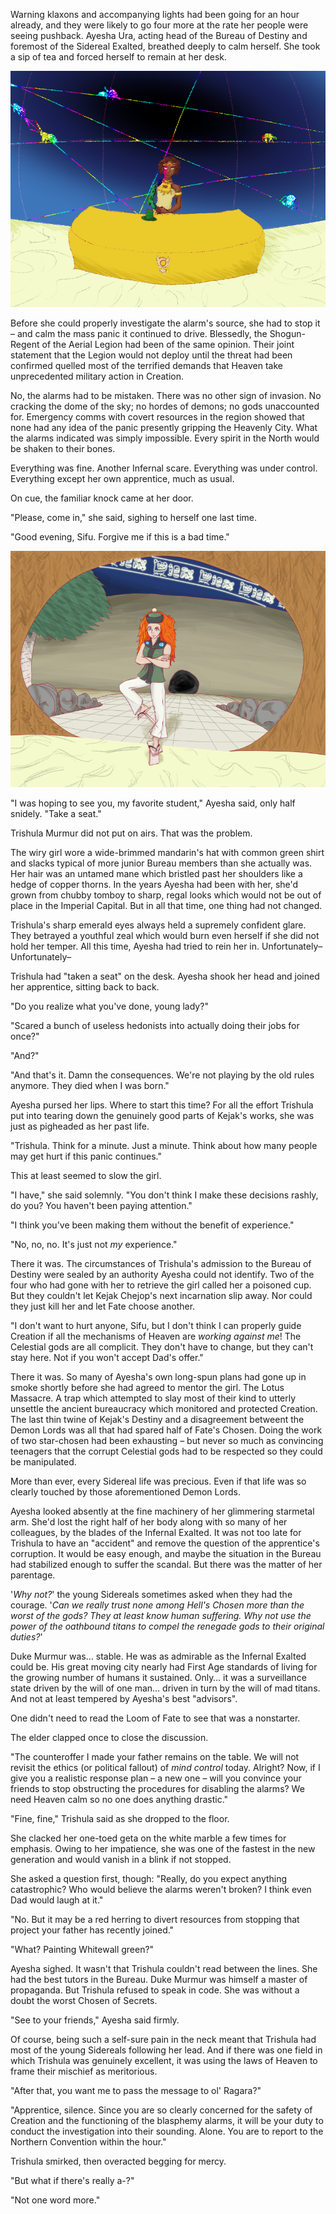 Warning klaxons and accompanying lights had been going for an hour already, and they were likely to go four more at the rate her people were seeing pushback. Ayesha Ura, acting head of the Bureau of Destiny and foremost of the Sidereal Exalted, breathed deeply to calm herself. She took a sip of tea and forced herself to remain at her desk.

![00-01.png](../img/00-01.png)

Before she could properly investigate the alarm's source, she had to stop it – and calm the mass panic it continued to drive. Blessedly, the Shogun-Regent of the Aerial Legion had been of the same opinion. Their joint statement that the Legion would not deploy until the threat had been confirmed quelled most of the terrified demands that Heaven take unprecedented military action in Creation.

No, the alarms had to be mistaken. There was no other sign of invasion. No cracking the dome of the sky; no hordes of demons; no gods unaccounted for. Emergency comms with covert resources in the region showed that none had any idea of the panic presently gripping the Heavenly City. What the alarms indicated was simply impossible. Every spirit in the North would be shaken to their bones.

Everything was fine. Another Infernal scare. Everything was under control. Everything except her own apprentice, much as usual.

On cue, the familiar knock came at her door.

"Please, come in," she said, sighing to herself one last time.

"Good evening, Sifu. Forgive me if this is a bad time."

![00-02.png](../img/00-02.png)

"I was hoping to see you, my favorite student," Ayesha said, only half snidely. "Take a seat."

Trishula Murmur did not put on airs. That was the problem.

The wiry girl wore a wide-brimmed mandarin's hat with common green shirt and slacks typical of more junior Bureau members than she actually was. Her hair was an untamed mane which bristled past her shoulders like a hedge of copper thorns. In the years Ayesha had been with her, she'd grown from chubby tomboy to sharp, regal looks which would not be out of place in the Imperial Capital. But in all that time, one thing had not changed.

Trishula's sharp emerald eyes always held a supremely confident glare. They betrayed a youthful zeal which would burn even herself if she did not hold her temper. All this time, Ayesha had tried to rein her in. Unfortunately– Unfortunately–

Trishula had "taken a seat" on the desk. Ayesha shook her head and joined her apprentice, sitting back to back.

"Do you realize what you've done, young lady?"

"Scared a bunch of useless hedonists into actually doing their jobs for once?"

"And?"

"And that's it. Damn the consequences. We're not playing by the old rules anymore. They died when I was born."

Ayesha pursed her lips. Where to start this time? For all the effort Trishula put into tearing down the genuinely good parts of Kejak's works, she was just as pigheaded as her past life.

"Trishula. Think for a minute. Just a minute. Think about how many people may get hurt if this panic continues."

This at least seemed to slow the girl.

"I have," she said solemnly. "You don't think I make these decisions rashly, do you? You haven't been paying attention."

"I think you've been making them without the benefit of experience."

"No, no, no. It's just not _my_ experience."

There it was. The circumstances of Trishula's admission to the Bureau of Destiny were sealed by an authority Ayesha could not identify. Two of the four who had gone with her to retrieve the girl called her a poisoned cup. But they couldn't let Kejak Chejop's next incarnation slip away. Nor could they just kill her and let Fate choose another.

"I don't want to hurt anyone, Sifu, but I don't think I can properly guide Creation if all the mechanisms of Heaven are _working against me_! The Celestial gods are all complicit. They don't have to change, but they can't stay here. Not if you won't accept Dad's offer."

There it was. So many of Ayesha's own long-spun plans had gone up in smoke shortly before she had agreed to mentor the girl. The Lotus Massacre. A trap which attempted to slay most of their kind to utterly unsettle the ancient bureaucracy which monitored and protected Creation. The last thin twine of Kejak's Destiny and a disagreement betweent the Demon Lords was all that had spared half of Fate's Chosen. Doing the work of two star-chosen had been exhausting – but never so much as convincing teenagers that the corrupt Celestial gods had to be respected so they could be manipulated.

More than ever, every Sidereal life was precious. Even if that life was so clearly touched by those aforementioned Demon Lords.

Ayesha looked absently at the fine machinery of her glimmering starmetal arm. She'd lost the right half of her body along with so many of her colleagues, by the blades of the Infernal Exalted. It was not too late for Trishula to have an "accident" and remove the question of the apprentice's corruption. It would be easy enough, and maybe the situation in the Bureau had stabilized enough to suffer the scandal. But there was the matter of her parentage.

'_Why not?_' the young Sidereals sometimes asked when they had the courage. '_Can we really trust none among Hell's Chosen more than the worst of the gods? They at least know human suffering. Why not use the power of the oathbound titans to compel the renegade gods to their original duties?_'

Duke Murmur was… stable. He was as admirable as the Infernal Exalted could be. His great moving city nearly had First Age standards of living for the growing number of humans it sustained. Only… it was a surveillance state driven by the will of one man… driven in turn by the will of mad titans. And not at least tempered by Ayesha's best "advisors".

One didn't need to read the Loom of Fate to see that was a nonstarter.

The elder clapped once to close the discussion.

"The counteroffer I made your father remains on the table. We will not revisit the ethics (or political fallout) of _mind control_ today. Alright? Now, if I give you a realistic response plan – a new one – will you convince your friends to stop obstructing the procedures for disabling the alarms? We need Heaven calm so no one does anything drastic."

"Fine, fine," Trishula said as she dropped to the floor.

She clacked her one-toed geta on the white marble a few times for emphasis. Owing to her impatience, she was one of the fastest in the new generation and would vanish in a blink if not stopped.

She asked a question first, though: "Really, do you expect anything catastrophic? Who would believe the alarms weren't broken? I think even Dad would laugh at it."

"No. But it may be a red herring to divert resources from stopping that project your father has recently joined."

"What? Painting Whitewall green?"

Ayesha sighed. It wasn't that Trishula couldn't read between the lines. She had the best tutors in the Bureau. Duke Murmur was himself a master of propaganda. But Trishula refused to speak in code. She was without a doubt the worst Chosen of Secrets.

"See to your friends," Ayesha said firmly.

Of course, being such a self-sure pain in the neck meant that Trishula had most of the young Sidereals following her lead. And if there was one field in which Trishula was genuinely excellent, it was using the laws of Heaven to frame their mischief as meritorious.

"After that, you want me to pass the message to ol' Ragara?"

"Apprentice, silence. Since you are so clearly concerned for the safety of Creation and the functioning of the blasphemy alarms, it will be your duty to conduct the investigation into their sounding. Alone. You are to report to the Northern Convention within the hour."

Trishula smirked, then overacted begging for mercy.

"But what if there's really a-?"

"Not one word more."
